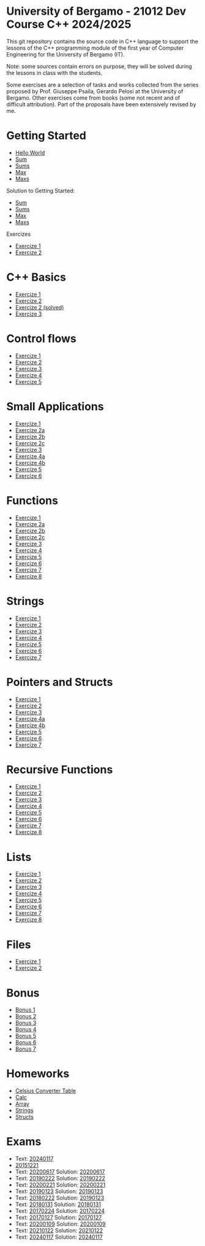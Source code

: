 # University of Bergamo - 21012 Dev Course C++ 2024/2025

This git repository contains the source code in C++ language to support the lessons of the C++ programming module of the first year of Computer Engineering for the University of Bergamo (IT).

Note: some sources contain errors on purpose, they will be solved during the lessons in class with the students.

Some exercises are a selection of tasks and works collected from the series proposed by Prof. Giuseppe Psaila, Gerardo Pelosi at the University of Bergamo. Other exercises come from books (some not recent and of difficult attribution). Part of the proposals have been extensively revised by me.

# Getting Started
- [Hello World](https://github.com/mauropelucchi/unibg_dev_courses_2024/blob/main/1_getting_started/hello_world.cpp)
- [Sum](https://github.com/mauropelucchi/unibg_dev_courses_2024/blob/main/1_getting_started/sum.cpp)
- [Sums](https://github.com/mauropelucchi/unibg_dev_courses_2024/blob/main/1_getting_started/sums.cpp)
- [Max](https://github.com/mauropelucchi/unibg_dev_courses_2024/blob/main/1_getting_started/max.cpp)
- [Maxs](https://github.com/mauropelucchi/unibg_dev_courses_2024/blob/main/1_getting_started/maxs.cpp)

Solution to Getting Started:
- [Sum](https://github.com/mauropelucchi/unibg_dev_courses_2024/blob/main/1_getting_started/sum_solved.cpp)
- [Sums](https://github.com/mauropelucchi/unibg_dev_courses_2024/blob/main/1_getting_started/sums_solved.cpp)
- [Max](https://github.com/mauropelucchi/unibg_dev_courses_2024/blob/main/1_getting_started/max_solved.cpp)
- [Maxs](https://github.com/mauropelucchi/unibg_dev_courses_2024/blob/main/1_getting_started/maxs_solved.cpp)

Exercizes
- [Exercize 1](https://github.com/mauropelucchi/unibg_dev_courses_2024/blob/main/1_getting_started/exercize_1.cpp)
- [Exercize 2](https://github.com/mauropelucchi/unibg_dev_courses_2024/blob/main/1_getting_started/exercize_2.cpp)

# C++ Basics
- [Exercize 1](https://github.com/mauropelucchi/unibg_dev_courses_2024/blob/main/2_1_c++_basics/exercize_1.cpp)
- [Exercize 2](https://github.com/mauropelucchi/unibg_dev_courses_2024/blob/main/2_1_c++_basics/exercize_2.cpp)
- [Exercize 2 (solved)](https://github.com/mauropelucchi/unibg_dev_courses_2024/blob/main/2_1_c++_basics/exercize_2_solved.cpp)
- [Exercize 3](https://github.com/mauropelucchi/unibg_dev_courses_2024/blob/main/2_1_c++_basics/exercize_3.cpp)

# Control flows
- [Exercize 1](https://github.com/mauropelucchi/unibg_dev_courses_2024/blob/main/2_2_control_flows/exercize_1.cpp)
- [Exercize 2](https://github.com/mauropelucchi/unibg_dev_courses_2024/blob/main/2_2_control_flows/exercize_2.cpp)
- [Exercize 3](https://github.com/mauropelucchi/unibg_dev_courses_2024/blob/main/2_2_control_flows/exercize_3.cpp)
- [Exercize 4](https://github.com/mauropelucchi/unibg_dev_courses_2024/blob/main/2_2_control_flows/exercize_4.cpp)
- [Exercize 5](https://github.com/mauropelucchi/unibg_dev_courses_2024/blob/main/2_2_control_flows/exercize_5.cpp)

# Small Applications
- [Exercize 1](https://github.com/mauropelucchi/unibg_dev_courses_2024/blob/main/3_small_applications/exercize_1.cpp)
- [Exercize 2a](https://github.com/mauropelucchi/unibg_dev_courses_2024/blob/main/3_small_applications/exercize_2_a.cpp)
- [Exercize 2b](https://github.com/mauropelucchi/unibg_dev_courses_2024/blob/main/3_small_applications/exercize_2_b.cpp)
- [Exercize 2c](https://github.com/mauropelucchi/unibg_dev_courses_2024/blob/main/3_small_applications/exercize_2_c.cpp)
- [Exercize 3](https://github.com/mauropelucchi/unibg_dev_courses_2024/blob/main/3_small_applications/exercize_3.cpp)
- [Exercize 4a](https://github.com/mauropelucchi/unibg_dev_courses_2024/blob/main/3_small_applications/exercize_4_a.cpp)
- [Exercize 4b](https://github.com/mauropelucchi/unibg_dev_courses_2024/blob/main/3_small_applications/exercize_4_b.cpp)
- [Exercize 5](https://github.com/mauropelucchi/unibg_dev_courses_2024/blob/main/3_small_applications/exercize_5.cpp)
- [Exercize 6](https://github.com/mauropelucchi/unibg_dev_courses_2024/blob/main/3_small_applications/exercize_6.cpp)

# Functions
- [Exercize 1](https://github.com/mauropelucchi/unibg_dev_courses_2024/blob/main/4_functions/exercize_1.cpp)
- [Exercize 2a](https://github.com/mauropelucchi/unibg_dev_courses_2024/blob/main/4_functions/exercize_2_a.cpp)
- [Exercize 2b](https://github.com/mauropelucchi/unibg_dev_courses_2024/blob/main/4_functions/exercize_2_b.cpp)
- [Exercize 2c](https://github.com/mauropelucchi/unibg_dev_courses_2024/blob/main/4_functions/exercize_2_c.cpp)
- [Exercize 3](https://github.com/mauropelucchi/unibg_dev_courses_2024/blob/main/4_functions/exercize_3.cpp)
- [Exercize 4](https://github.com/mauropelucchi/unibg_dev_courses_2024/blob/main/4_functions/exercize_4.cpp)
- [Exercize 5](https://github.com/mauropelucchi/unibg_dev_courses_2024/blob/main/4_functions/exercize_5.cpp)
- [Exercize 6](https://github.com/mauropelucchi/unibg_dev_courses_2024/blob/main/4_functions/exercize_6.cpp)
- [Exercize 7](https://github.com/mauropelucchi/unibg_dev_courses_2024/blob/main/4_functions/exercize_7.cpp)
- [Exercize 8](https://github.com/mauropelucchi/unibg_dev_courses_2024/blob/main/4_functions/exercize_8.cpp)

# Strings
- [Exercize 1](https://github.com/mauropelucchi/unibg_dev_courses_2024/blob/main/5_strings/exercize_1.cpp)
- [Exercize 2](https://github.com/mauropelucchi/unibg_dev_courses_2024/blob/main/5_strings/exercize_2.cpp)
- [Exercize 3](https://github.com/mauropelucchi/unibg_dev_courses_2024/blob/main/5_strings/exercize_3.cpp)
- [Exercize 4](https://github.com/mauropelucchi/unibg_dev_courses_2024/blob/main/5_strings/exercize_4.cpp)
- [Exercize 5](https://github.com/mauropelucchi/unibg_dev_courses_2024/blob/main/5_strings/exercize_5.cpp)
- [Exercize 6](https://github.com/mauropelucchi/unibg_dev_courses_2024/blob/main/5_strings/exercize_6.cpp)
- [Exercize 7](https://github.com/mauropelucchi/unibg_dev_courses_2024/blob/main/5_strings/exercize_7.cpp)


# Pointers and Structs
- [Exercize 1](https://github.com/mauropelucchi/unibg_dev_courses_2024/blob/main/6_pointers/exercize_1.cpp)
- [Exercize 2](https://github.com/mauropelucchi/unibg_dev_courses_2024/blob/main/6_pointers/exercize_2.cpp)
- [Exercize 3](https://github.com/mauropelucchi/unibg_dev_courses_2024/blob/main/6_pointers/exercize_3.cpp)
- [Exercize 4a](https://github.com/mauropelucchi/unibg_dev_courses_2024/blob/main/6_pointers/exercize_4_a.cpp)
- [Exercize 4b](https://github.com/mauropelucchi/unibg_dev_courses_2024/blob/main/6_pointers/exercize_4_b.cpp)
- [Exercize 5](https://github.com/mauropelucchi/unibg_dev_courses_2024/blob/main/6_pointers/exercize_5.cpp)
- [Exercize 6](https://github.com/mauropelucchi/unibg_dev_courses_2024/blob/main/6_pointers/exercize_6.cpp)
- [Exercize 7](https://github.com/mauropelucchi/unibg_dev_courses_2024/blob/main/6_pointers/exercize_7.cpp)


# Recursive Functions 
- [Exercize 1](https://github.com/mauropelucchi/unibg_dev_courses_2024/blob/main/7_recursive_functions/exercize_1.cpp)
- [Exercize 2](https://github.com/mauropelucchi/unibg_dev_courses_2024/blob/main/7_recursive_functions/exercize_2.cpp)
- [Exercize 3](https://github.com/mauropelucchi/unibg_dev_courses_2024/blob/main/7_recursive_functions/exercize_3.cpp)
- [Exercize 4](https://github.com/mauropelucchi/unibg_dev_courses_2024/blob/main/7_recursive_functions/exercize_4.cpp)
- [Exercize 5](https://github.com/mauropelucchi/unibg_dev_courses_2024/blob/main/7_recursive_functions/exercize_5.cpp)
- [Exercize 6](https://github.com/mauropelucchi/unibg_dev_courses_2024/blob/main/7_recursive_functions/exercize_6.cpp)
- [Exercize 7](https://github.com/mauropelucchi/unibg_dev_courses_2024/blob/main/7_recursive_functions/exercize_7.cpp)
- [Exercize 8](https://github.com/mauropelucchi/unibg_dev_courses_2024/blob/main/7_recursive_functions/exercize_8.cpp)


# Lists
- [Exercize 1](https://github.com/mauropelucchi/unibg_dev_courses_2024/blob/main/8a_lists/exercize_1.cpp)
- [Exercize 2](https://github.com/mauropelucchi/unibg_dev_courses_2024/blob/main/8a_lists/exercize_2.cpp)
- [Exercize 3](https://github.com/mauropelucchi/unibg_dev_courses_2024/blob/main/8a_lists/exercize_3.cpp)
- [Exercize 4](https://github.com/mauropelucchi/unibg_dev_courses_2024/blob/main/8a_lists/exercize_4.cpp)
- [Exercize 5](https://github.com/mauropelucchi/unibg_dev_courses_2024/blob/main/8a_lists/exercize_5.cpp)
- [Exercize 6](https://github.com/mauropelucchi/unibg_dev_courses_2024/blob/main/8a_lists/exercize_6.cpp)
- [Exercize 7](https://github.com/mauropelucchi/unibg_dev_courses_2024/blob/main/8a_lists/exercize_7.cpp)
- [Exercize 8](https://github.com/mauropelucchi/unibg_dev_courses_2024/blob/main/8a_lists/exercize_8.cpp)


# Files
- [Exercize 1](https://github.com/mauropelucchi/unibg_dev_courses_2024/blob/main/8b_files/exercize_1.cpp)
- [Exercize 2](https://github.com/mauropelucchi/unibg_dev_courses_2024/blob/main/8b_files/exercize_2.cpp)


# Bonus
- [Bonus 1](https://github.com/mauropelucchi/unibg_dev_courses_2024/blob/main/bonus/1_bonus.cpp)
- [Bonus 2](https://github.com/mauropelucchi/unibg_dev_courses_2024/blob/main/bonus/2_bonus.cpp)
- [Bonus 3](https://github.com/mauropelucchi/unibg_dev_courses_2024/blob/main/bonus/3_bonus.cpp)
- [Bonus 4](https://github.com/mauropelucchi/unibg_dev_courses_2024/blob/main/bonus/4_bonus.cpp)
- [Bonus 5](https://github.com/mauropelucchi/unibg_dev_courses_2024/blob/main/bonus/5_bonus.cpp)
- [Bonus 6](https://github.com/mauropelucchi/unibg_dev_courses_2024/blob/main/bonus/6_bonus.cpp)
- [Bonus 7](https://github.com/mauropelucchi/unibg_dev_courses_2024/blob/main/bonus/7_bonus.cpp)


# Homeworks
- [Celsius Converter Table](https://github.com/mauropelucchi/unibg_dev_courses_2024/blob/main/homeworks/1_celsius_converter_table.cpp)
- [Calc](https://github.com/mauropelucchi/unibg_dev_courses_2024/blob/main/homeworks/2_calc.cpp)
- [Array](https://github.com/mauropelucchi/unibg_dev_courses_2024/blob/main/homeworks/3_array.cpp)
- [Strings](https://github.com/mauropelucchi/unibg_dev_courses_2024/blob/main/homeworks/4_strings.cpp)
- [Structs](https://github.com/mauropelucchi/unibg_dev_courses_2024/blob/main/homeworks/5_structs.cpp)

# Exams
- Text: [20240117](https://github.com/mauropelucchi/unibg_dev_courses_2024/blob/main/exams/te20240117.pdf) 
- [20151221](https://github.com/mauropelucchi/unibg_dev_courses_2024/blob/main/exams/20151221.cpp)
- Text: [20200617](https://github.com/mauropelucchi/unibg_dev_courses_2024/blob/main/exams/te20200617.pdf) Solution: [20200617](https://github.com/mauropelucchi/unibg_dev_courses_2024/blob/main/exams/20200617.cpp)
- Text: [20190222](https://github.com/mauropelucchi/unibg_dev_courses_2024/blob/main/exams/te20190222.pdf) Solution: [20190222](https://github.com/mauropelucchi/unibg_dev_courses_2024/blob/main/exams/20190222.cpp)
- Text: [20200221](https://github.com/mauropelucchi/unibg_dev_courses_2024/blob/main/exams/te20200221.pdf) Solution: [20200221](https://github.com/mauropelucchi/unibg_dev_courses_2024/blob/main/exams/20200221.cpp)
- Text: [20190123](https://github.com/mauropelucchi/unibg_dev_courses_2024/blob/main/exams/te20190123.pdf) Solution: [20190123](https://github.com/mauropelucchi/unibg_dev_courses_2024/blob/main/exams/20190123.cpp)
- Text: [20180222](https://github.com/mauropelucchi/unibg_dev_courses_2024/blob/main/exams/te20180222.pdf) Solution: [20190123](https://github.com/mauropelucchi/unibg_dev_courses_2024/blob/main/exams/20180222.cpp)
- Text: [20180131](https://github.com/mauropelucchi/unibg_dev_courses_2024/blob/main/exams/te20180131.pdf) Solution: [20180131](https://github.com/mauropelucchi/unibg_dev_courses_2024/blob/main/exams/20180131.cpp)
- Text: [20170224](https://github.com/mauropelucchi/unibg_dev_courses_2024/blob/main/exams/te20170224.pdf) Solution: [20170224](https://github.com/mauropelucchi/unibg_dev_courses_2024/blob/main/exams/20170224.cpp)
- Text: [20170127](https://github.com/mauropelucchi/unibg_dev_courses_2024/blob/main/exams/te20170127.pdf) Solution: [20170127](https://github.com/mauropelucchi/unibg_dev_courses_2024/blob/main/exams/20170127.cpp)
- Text: [20200109](https://github.com/mauropelucchi/unibg_dev_courses_2024/blob/main/exams/te20200109.pdf) Solution: [20200109](https://github.com/mauropelucchi/unibg_dev_courses_2024/blob/main/exams/20200109.cpp)
- Text: [20210122](https://github.com/mauropelucchi/unibg_dev_courses_2024/blob/main/exams/te20210122.pdf) Solution: [20210122](https://github.com/mauropelucchi/unibg_dev_courses_2024/blob/main/exams/te20210122.pdf)
- Text: [20240117](https://github.com/mauropelucchi/unibg_dev_courses_2024/blob/main/exams/te20240117.pdf) Solution: [20240117](https://github.com/mauropelucchi/unibg_dev_courses_2024/blob/main/exams/20240117.cpp)